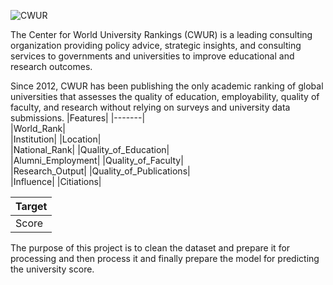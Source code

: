 ![CWUR](https://cwur.org/images/cwur_logo.svg)

The Center for World University Rankings (CWUR) is a leading consulting organization providing policy advice, strategic insights, and consulting services to governments and universities to improve educational and research outcomes.

Since 2012, CWUR has been publishing the only academic ranking of global universities that assesses the quality of education, employability, quality of faculty, and research without relying on surveys and university data submissions. 
|Features|
|-------|	
|World_Rank|	
|Institution|
|Location|	
|National_Rank|
|Quality_of_Education|	
|Alumni_Employment|
|Quality_of_Faculty|	
|Research_Output|
|Quality_of_Publications|	
|Influence|	
|Citiations|

|Target|
|------|
|Score|

The purpose of this project is to clean the dataset and prepare it for processing and then process it and finally prepare the model for predicting the university score.